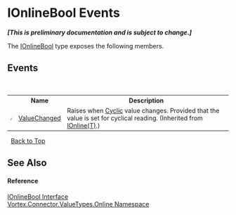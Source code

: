 # IOnlineBool Events
 _**\[This is preliminary documentation and is subject to change.\]**_

The <a href="T_Vortex_Connector_ValueTypes_Online_IOnlineBool.md">IOnlineBool</a> type exposes the following members.


## Events
&nbsp;<table><tr><th></th><th>Name</th><th>Description</th></tr><tr><td>![Public event](media/pubevent.gif "Public event")</td><td><a href="E_Vortex_Connector_ValueTypes_Online_IOnline_1_ValueChanged.md">ValueChanged</a></td><td>
Raises when <a href="P_Vortex_Connector_ValueTypes_Online_IOnline_1_Cyclic.md">Cyclic</a> value changes. Provided that the value is set for cyclical reading.
 (Inherited from <a href="T_Vortex_Connector_ValueTypes_Online_IOnline_1.md">IOnline(T)</a>.)</td></tr></table>&nbsp;
<a href="#ionlinebool-events">Back to Top</a>

## See Also


#### Reference
<a href="T_Vortex_Connector_ValueTypes_Online_IOnlineBool.md">IOnlineBool Interface</a><br /><a href="N_Vortex_Connector_ValueTypes_Online.md">Vortex.Connector.ValueTypes.Online Namespace</a><br />